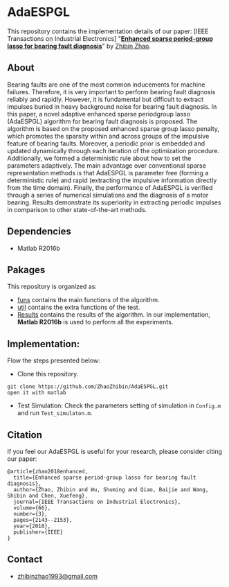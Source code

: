 # AdaESPGL

This repository contains the implementation details of our paper: [IEEE Transactions on Industrial Electronics]
"[**Enhanced sparse period-group lasso for bearing fault diagnosis**](https://ieeexplore.ieee.org/abstract/document/8365091)" 
by [Zhibin Zhao](https://zhaozhibin.github.io/). 


## About
Bearing faults are one of the most common inducements for machine failures. Therefore, it is very important
to perform bearing fault diagnosis reliably and rapidly.
However, it is fundamental but difficult to extract impulses buried in heavy background noise for bearing fault diagnosis.
In this paper, a novel adaptive enhanced sparse periodgroup lasso (AdaESPGL) algorithm for bearing fault diagnosis
is proposed. The algorithm is based on the proposed enhanced sparse group lasso penalty, which promotes the
sparsity within and across groups of the impulsive feature of bearing faults. Moreover, a periodic prior is embedded and
updated dynamically through each iteration of the optimization procedure. Additionally, we formed a deterministic rule
about how to set the parameters adaptively. The main advantage over conventional sparse representation methods
is that AdaESPGL is parameter free (forming a deterministic rule) and rapid (extracting the impulsive information directly
from the time domain). Finally, the performance of AdaESPGL is verified through a series of numerical simulations
and the diagnosis of a motor bearing. Results demonstrate its superiority in extracting periodic impulses in comparison
to other state-of-the-art methods.


## Dependencies
- Matlab R2016b


## Pakages

This repository is organized as:
- [funs](https://github.com/ZhaoZhibin/AdaESPGL/tree/master/funs) contains the main functions of the algorithm.
- [util](https://github.com/ZhaoZhibin/AdaESPGL/tree/master/util) contains the extra functions of the test.
- [Results](https://github.com/ZhaoZhibin/AdaESPGL/tree/master/Results) contains the results of the algorithm.
In our implementation, **Matlab R2016b** is used to perform all the experiments.

## Implementation:
Flow the steps presented below:
-  Clone this repository.
```
git clone https://github.com/ZhaoZhibin/AdaESPGL.git
open it with matlab
```
-  Test Simulation: Check the parameters setting of simulation in `Config.m` and run `Test_simulaton.m`. 


## Citation
If you feel our AdaESPGL is useful for your research, please consider citing our paper: 

```
@article{zhao2018enhanced,
  title={Enhanced sparse period-group lasso for bearing fault diagnosis},
  author={Zhao, Zhibin and Wu, Shuming and Qiao, Baijie and Wang, Shibin and Chen, Xuefeng},
  journal={IEEE Transactions on Industrial Electronics},
  volume={66},
  number={3},
  pages={2143--2153},
  year={2018},
  publisher={IEEE}
}
```
## Contact
- zhibinzhao1993@gmail.com

